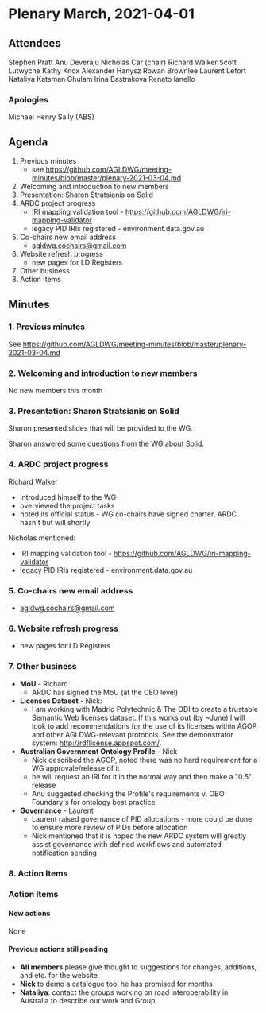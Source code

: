 # Plenary March, 2021-04-01

## Attendees
Stephen Pratt
Anu Deveraju
Nicholas Car (chair)
Richard Walker
Scott Lutwyche
Kathy Knox
Alexander Hanysz
Rowan Brownlee
Laurent Lefort
Nataliya Katsman
Ghulam
Irina Bastrakova
Renato Ianello

### Apologies
Michael Henry
Sally (ABS)


## Agenda
1. Previous minutes
    * see <https://github.com/AGLDWG/meeting-minutes/blob/master/plenary-2021-03-04.md>
2. Welcoming and introduction to new members
3. Presentation: Sharon Stratsianis on Solid
4. ARDC project progress
    * IRI mapping validation tool - https://github.com/AGLDWG/iri-mapping-validator
    * legacy PID IRIs registered - environment.data.gov.au
5. Co-chairs new email address
    * agldwg.cochairs@gmail.com
6. Website refresh progress
    * new pages for LD Registers
7. Other business
8. Action Items

## Minutes

### 1. Previous minutes
See <https://github.com/AGLDWG/meeting-minutes/blob/master/plenary-2021-03-04.md>


### 2. Welcoming and introduction to new members
No new members this month


### 3. Presentation: Sharon Stratsianis on Solid
Sharon presented slides that will be provided to the WG.

Sharon answered some questions from the WG about Solid.


### 4. ARDC project progress
Richard Walker
* introduced himself to the WG
* overviewed the project tasks
* noted its official status - WG co-chairs have signed charter, ARDC hasn't but will shortly

Nicholas mentioned:
* IRI mapping validation tool - https://github.com/AGLDWG/iri-mapping-validator
* legacy PID IRIs registered - environment.data.gov.au


### 5. Co-chairs new email address
* agldwg.cochairs@gmail.com


### 6. Website refresh progress
* new pages for LD Registers


### 7. Other business

* **MoU** - Richard
    * ARDC has signed the MoU  (at the CEO level)
* **Licenses Dataset** - Nick: 
    * I am working with Madrid Polytechnic & The ODI to create a trustable Semantic Web licenses dataset. If this works out (by ~June) I will look to add recommendations for the use of its licenses within AGOP and other AGLDWG-relevant protocols. See the demonstrator system: <http://rdflicense.appspot.com/>.
* **Australian Government Ontology Profile** - Nick
   * Nick described the AGOP, noted there was no hard requirement for a WG approvale/release of it
   * he will request an IRI for it in the normal way and then make a "0.5" release
   * Anu suggested checking the Profile's requirements v. OBO Foundary's for ontology best practice
* **Governance** - Laurent
   * Laurent raised governance of PID allocations - more could be done to ensure more review of PIDs before allocation
   * Nick mentioned that it is hoped the new ARDC system will greatly assist governance with defined workflows and automated notification sending

### 8. Action Items

### Action Items
#### New actions
None

#### Previous actions still pending
* **All members** please give thought to suggestions for changes, additions, and etc. for the website
* **Nick** to demo a catalogue tool he has promised for months
* **Nataliya**: contact the groups working on road interoperability in Australia to describe our work and Group
